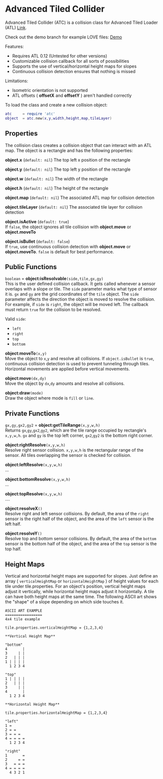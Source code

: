 # Advanced Tiled Collider

Advanced Tiled Collider (ATC) is a collision class for Advanced Tiled Loader (ATL) [Link](https://github.com/Kadoba/Advanced-Tiled-Loader).

Check out the demo branch for example LOVE files: [Demo](https://github.com/markandgo/AT-Collider/tree/demo)

Features:

* Requires ATL 0.12 (Untested for other versions)
* Customizable collision callback for all sorts of possibilities
* Supports the use of vertical/horizontal height maps for slopes
* Continuous collision detection ensures that nothing is missed

Limitations:

* Isometric orientation is not supported
* ATL offsets ( **offsetX** and **offsetY** ) aren't handled correctly

To load the class and create a new collision object:  
````lua
atc     = require 'atc'
object  = atc.new(x,y,width,height,map,tileLayer)
````

## Properties

The collision class creates a collision object that can interact with an ATL map. The object is a rectangle and has the following properties:

**object.x** (`default: nil`)
The top left x position of the rectangle

**object.y** (`default: nil`) 
The top left y position of the rectangle

**object.w** (`default: nil`)
The width of the rectangle

**object.h** (`default: nil`) 
The height of the rectangle

**object.map** (`default: nil`) 
The associated ATL map for collision detection

**object.tileLayer** (`default: nil`) 
The associated tile layer for collision detection

**object.isActive** (`default: true`)    
If `false`, the object ignores all tile collision with **object.move** or **object.moveTo** 

**object.isBullet** (`default: false`)  
If `true`, use continuous collision detection with **object.move** or **object.moveTo**. `false` is default for best performance.

## Public Functions

`boolean` = **object:isResolvable**`(side,tile,gx,gy)`  
This is the user defined collision callback. It gets called whenever a sensor overlaps with a slope or tile. The `side` parameter marks what type of sensor it is. `gx` and `gy` are the grid coordinates of the `tile` object. The `side` parameter affects the direction the object is moved to resolve the collision. For example, if `side` is `right`, the object will be moved left. The callback must return `true` for the collision to be resolved.

Valid `side`:  
* `left`
* `right`
* `top`
* `bottom`

**object:moveTo**`(x,y)`  
Move the object to `x`,`y` and resolve all collisions. If `object.isBullet` is `true`, continuous collision detection is used to prevent tunneling through tiles. Horizontal movements are applied before vertical movements.

**object:move**`(dx,dy)`  
Move the object by `dx`,`dy` amounts and resolve all collisions.

**object:draw**`(mode)`  
Draw the object where mode is `fill` or `line`.

## Private Functions

`gx,gy,gx2,gy2` = **object:getTileRange**`(x,y,w,h)`  
Returns `gx`,`gy`,`gx2`,`gy2`, which are the tile range occupied by rectangle's `x,y,w,h`. `gx` and `gy` is the top left corner, `gx2`,`gy2` is the bottom right corner.

**object:rightResolve**`(x,y,w,h)`  
Resolve right sensor collision. `x,y,w,h` is the rectangular range of the sensor. All tiles overlapping the sensor is checked for collision.

**object:leftResolve**`(x,y,w,h)`  
...

**object:bottomResolve**`(x,y,w,h)`  
...

**object:topResolve**`(x,y,w,h)`  
....

**object:resolveX**`()`  
Resolve right and left sensor collisions. By default, the area of the `right` sensor is the right half of the object, and the area of the `left` sensor is the left half.

**object:resolveY**`()`  
Resolve top and bottom sensor collisions. By default, the area of the `bottom` sensor is the bottom half of the object, and the area of the `top` sensor is the top half.

## Height Maps

Vertical and horizontal height maps are supported for slopes. Just define an array ( `verticalHeightMap` or `horizontalHeightMap` ) of height values for each tile under tile.properties. For an object's position, vertical height maps adjust it vertically, while horizontal height maps adjust it horizontally. A tile can have both height maps at the same time. The following ASCII art shows the "shape" of a slope depending on which side touches it.

````
ASCII ART EXAMPLE
=================
4x4 tile example

tile.properties.verticalHeightMap = {1,2,3,4}

**Vertical Height Map**

"bottom"
4       |
3     | |
2   | | |
1 | | | |
  1 2 3 4

"top"
1 | | | |
2   | | |
3     | |
4       |
  1 2 3 4

**Horizontal Height Map**

tile.properties.horizontalHeightMap = {1,2,3,4}

"left"
1 =
2 = =
3 = = =
4 = = = =
  1 2 3 4

"right"
1       =
2     = =
3   = = =
4 = = = =
  4 3 2 1
````